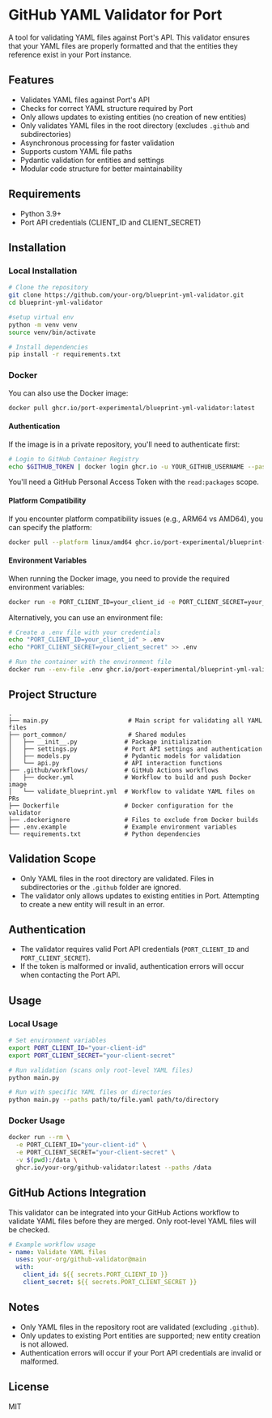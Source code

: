 # GitHub YAML Validator for Port

A tool for validating YAML files against Port's API. This validator ensures that your YAML files are properly formatted and that the entities they reference exist in your Port instance.

## Features

- Validates YAML files against Port's API
- Checks for correct YAML structure required by Port
- Only allows updates to existing entities (no creation of new entities)
- Only validates YAML files in the root directory (excludes `.github` and subdirectories)
- Asynchronous processing for faster validation
- Supports custom YAML file paths
- Pydantic validation for entities and settings
- Modular code structure for better maintainability

## Requirements

- Python 3.9+
- Port API credentials (CLIENT_ID and CLIENT_SECRET)

## Installation

### Local Installation

```bash
# Clone the repository
git clone https://github.com/your-org/blueprint-yml-validator.git
cd blueprint-yml-validator

#setup virtual env
python -m venv venv
source venv/bin/activate

# Install dependencies
pip install -r requirements.txt
```

### Docker

You can also use the Docker image:

```bash
docker pull ghcr.io/port-experimental/blueprint-yml-validator:latest
```

#### Authentication

If the image is in a private repository, you'll need to authenticate first:

```bash
# Login to GitHub Container Registry
echo $GITHUB_TOKEN | docker login ghcr.io -u YOUR_GITHUB_USERNAME --password-stdin
```

You'll need a GitHub Personal Access Token with the `read:packages` scope.

#### Platform Compatibility

If you encounter platform compatibility issues (e.g., ARM64 vs AMD64), you can specify the platform:

```bash
docker pull --platform linux/amd64 ghcr.io/port-experimental/blueprint-yml-validator:latest
```

#### Environment Variables

When running the Docker image, you need to provide the required environment variables:

```bash
docker run -e PORT_CLIENT_ID=your_client_id -e PORT_CLIENT_SECRET=your_client_secret ghcr.io/port-experimental/blueprint-yml-validator:latest
```

Alternatively, you can use an environment file:

```bash
# Create a .env file with your credentials
echo "PORT_CLIENT_ID=your_client_id" > .env
echo "PORT_CLIENT_SECRET=your_client_secret" >> .env

# Run the container with the environment file
docker run --env-file .env ghcr.io/port-experimental/blueprint-yml-validator:latest
```

## Project Structure

```
.
├── main.py                      # Main script for validating all YAML files
├── port_common/                 # Shared modules
│   ├── __init__.py             # Package initialization
│   ├── settings.py             # Port API settings and authentication
│   ├── models.py               # Pydantic models for validation
│   └── api.py                  # API interaction functions
├── .github/workflows/          # GitHub Actions workflows
│   ├── docker.yml              # Workflow to build and push Docker image
│   └── validate_blueprint.yml  # Workflow to validate YAML files on PRs
├── Dockerfile                  # Docker configuration for the validator
├── .dockerignore               # Files to exclude from Docker builds
├── .env.example                # Example environment variables
└── requirements.txt            # Python dependencies
```

## Validation Scope

- Only YAML files in the root directory are validated. Files in subdirectories or the `.github` folder are ignored.
- The validator only allows updates to existing entities in Port. Attempting to create a new entity will result in an error.

## Authentication

- The validator requires valid Port API credentials (`PORT_CLIENT_ID` and `PORT_CLIENT_SECRET`).
- If the token is malformed or invalid, authentication errors will occur when contacting the Port API.

## Usage

### Local Usage

```bash
# Set environment variables
export PORT_CLIENT_ID="your-client-id"
export PORT_CLIENT_SECRET="your-client-secret"

# Run validation (scans only root-level YAML files)
python main.py

# Run with specific YAML files or directories
python main.py --paths path/to/file.yaml path/to/directory
```

### Docker Usage

```bash
docker run --rm \
  -e PORT_CLIENT_ID="your-client-id" \
  -e PORT_CLIENT_SECRET="your-client-secret" \
  -v $(pwd):/data \
  ghcr.io/your-org/github-validator:latest --paths /data
```

## GitHub Actions Integration

This validator can be integrated into your GitHub Actions workflow to validate YAML files before they are merged. Only root-level YAML files will be checked.

```yaml
# Example workflow usage
- name: Validate YAML files
  uses: your-org/github-validator@main
  with:
    client_id: ${{ secrets.PORT_CLIENT_ID }}
    client_secret: ${{ secrets.PORT_CLIENT_SECRET }}
```

## Notes

- Only YAML files in the repository root are validated (excluding `.github`).
- Only updates to existing Port entities are supported; new entity creation is not allowed.
- Authentication errors will occur if your Port API credentials are invalid or malformed.

## License

MIT
